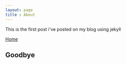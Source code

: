```yaml
---
layout: page
title : About
---
```


This is the first post i've posted on my blog using jekyll

[Home](index.md) 

## Goodbye 
